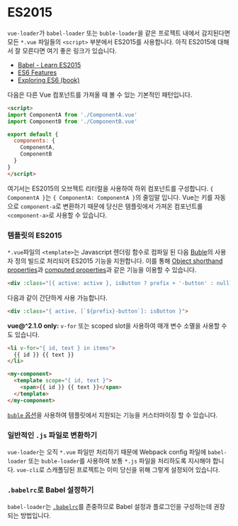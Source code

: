 # ES2015

`vue-loader`가 `babel-loader` 또는 `buble-loader`을 같은 프로젝트 내에서 감지된다면 모든 `*.vue` 파일들의 `<script>` 부분에서 ES2015를 사용합니다. 아직 ES2015에 대해서 잘 모른다면 여기 좋은 링크가 있습니다.

- [Babel - Learn ES2015](https://babeljs.io/docs/learn-es2015/)
- [ES6 Features](https://github.com/lukehoban/es6features)
- [Exploring ES6 (book)](https://leanpub.com/exploring-es6)

다음은 다른 Vue 컴포넌트를 가져올 때 볼 수 있는 기본적인 패턴입니다.

``` html
<script>
import ComponentA from './ComponentA.vue'
import ComponentB from './ComponentB.vue'

export default {
  components: {
    ComponentA,
    ComponentB
  }
}
</script>
```

여기서는 ES2015의 오브젝트 리터럴을 사용하여 하위 컴포넌트를 구성합니다. `{ ComponentA }`는 `{ ComponentA: ComponentA }`의 줄임말 입니다. Vue는 키를 자동으로 `component-a`로 변환하기 때문에 당신은 템플릿에서 가져온 컴포넌트롤 `<component-a>`로 사용할 수 있습니다.

### 템플릿의 ES2015

`*.vue`파일의 `<template>`는 Javascript 렌더링 함수로 컴파일 된 다음 [Buble](https://buble.surge.sh/guide/)의 사용자 정의 빌드로 처리되어 ES2015 기능을 지원합니다. 이를 통해 [Object shorthand properties](https://buble.surge.sh/guide/#object-shorthand-methods-and-properties-transforms-concisemethodproperty-)과 [computed properties](https://buble.surge.sh/guide/#computed-properties-transforms-computedproperty-)과 같은 기능을 이용할 수 있습니다.

``` html
<div :class="[{ active: active }, isButton ? prefix + '-button' : null]">
```

다음과 같이 간단하게 사용 가능합니다.

``` html
<div :class="{ active, [`${prefix}-button`]: isButton }">
```

**vue@^2.1.0 only:** `v-for` 또는 scoped slot을 사용하여 매개 변수 소멸을 사용할 수도 있습니다.

``` html
<li v-for="{ id, text } in items">
  {{ id }} {{ text }}
</li>
```

``` html
<my-component>
  <template scope="{ id, text }">
    <span>{{ id }} {{ text }}</span>
  </template>
</my-component>
```

[`buble` 옵션](../options.md#buble)을 사용하여 템플릿에서 지원되는 기능을 커스터마이징 할 수 있습니다.

### 일반적인 `.js` 파일로 변환하기

`vue-loader`는 오직 `*.vue` 파일만 처리하기 때문에 Webpack config 파일에 `babel-loader` 또는 `buble-loader`를 사용하여 보통 `*.js` 파일을 처리하도록 지시해야 합니다. `vue-cli`로 스캐폴딩된 프로젝트는 이미 당신을 위해 그렇게 설정되어 있습니다.

### `.babelrc`로 Babel 설정하기

`babel-loader`는 [`.babelrc`](https://babeljs.io/docs/usage/babelrc/)를 존중하므로 Babel 설정과 플로그인을 구성하는데 권장되는 방법입니다.
